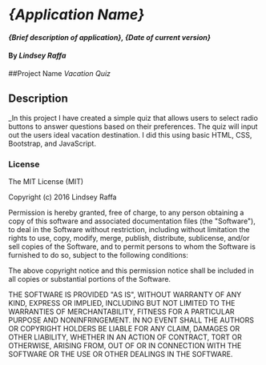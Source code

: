 # _{Application Name}_

#### _{Brief description of application}, {Date of current version}_

#### By _**Lindsey Raffa**_

##Project Name
_Vacation Quiz_

## Description

_In this project I have created a simple quiz that allows users to select radio buttons to answer questions based on their preferences. The quiz will input out the users ideal vacation destination. I did this using basic HTML, CSS, Bootstrap, and JavaScript.

### License

The MIT License (MIT)

Copyright (c) 2016 Lindsey Raffa

Permission is hereby granted, free of charge, to any person obtaining a copy of this software and associated documentation files (the "Software"), to deal in the Software without restriction, including without limitation the rights to use, copy, modify, merge, publish, distribute, sublicense, and/or sell copies of the Software, and to permit persons to whom the Software is furnished to do so, subject to the following conditions:

The above copyright notice and this permission notice shall be included in all copies or substantial portions of the Software.

THE SOFTWARE IS PROVIDED "AS IS", WITHOUT WARRANTY OF ANY KIND, EXPRESS OR IMPLIED, INCLUDING BUT NOT LIMITED TO THE WARRANTIES OF MERCHANTABILITY, FITNESS FOR A PARTICULAR PURPOSE AND NONINFRINGEMENT. IN NO EVENT SHALL THE AUTHORS OR COPYRIGHT HOLDERS BE LIABLE FOR ANY CLAIM, DAMAGES OR OTHER LIABILITY, WHETHER IN AN ACTION OF CONTRACT, TORT OR OTHERWISE, ARISING FROM, OUT OF OR IN CONNECTION WITH THE SOFTWARE OR THE USE OR OTHER DEALINGS IN THE
SOFTWARE.
